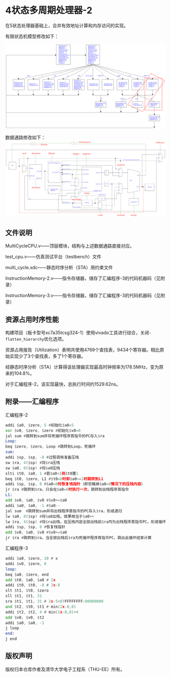 # 4状态多周期处理器-2

在5状态处理器基础上，合并有效地址计算和内存访问的实现。

有限状态机模型修改如下：

![FSM](./pic/extra2_fsm.png)

数据通路修改如下：
![datapath](./pic/extra2_datapath.png)

## 文件说明

MultiCycleCPU.v——顶层模块，结构与上述数据通路直接对应。

test_cpu.v——仿真测试平台（testbench）文件

multi_cycle.xdc——静态时序分析（STA）用约束文件

InstructionMemory-2.v——指令存储器，储存了汇编程序-3的代码机器码（见附录）

InstructionMemory-3.v——指令存储器，储存了汇编程序-3的代码机器码（见附录）

## 资源占用时序性能

构建项目（板卡型号xc7a35tcsg324-1）使用vivado工具进行综合，关闭`-flatten_hierarchy`优化选项。

资源占用报告（Utilization）表明共使用4769个查找表，9434个寄存器。相比原始实现少了3个查找表，多了1个寄存器。

经静态时序分析（STA）计算得该处理器实现最高时钟频率为178.5MHz，变为原来的104.8%。

对于汇编程序-2，该实现最快，总执行时间约1529.62ns。

## 附录——汇编程序

汇编程序-2

```asm
addi $a0, $zero, 5 #初始化$a0=5
xor $v0, $zero, $zero #初始化$v0=0
jal sum #跳转到sum并将死循环程序首指令的PC存入$ra
Loop:
beq $zero, $zero, Loop #跳转到Loop，死循环
sum:
addi $sp, $sp, -8 #过程调用准备压栈
sw $ra, 4($sp) #将$ra压栈
sw $a0, 0($sp) #将$a0压栈
slti $t0, $a0, 1 #若$a0<1则$t0置1
beq $t0, $zero, L1 #$t0=0时即$a0>=1时跳转到L1
addi $sp, $sp, 8 #$a0=0时恢复栈指针（即忽略掉$a0=0情况下的压栈内容）
jr $ra #跳转到$ra，只会在$a0=0时执行一次，跳转到出栈程序首指令
L1:
add $v0, $a0, $v0 #$v0+=$a0
addi $a0, $a0, -1 #$a0--
jal sum  #跳转到sum并将出栈程序首指令的PC存入$ra，形成递归
lw $a0, 0($sp) #将$a0出栈，效果相当于$a0++
lw $ra, 4($sp) #将$ra出栈，在压栈内容全部出栈前$ra均为出栈程序首指令PC，形成循环
addi $sp, $sp, 8 #恢复栈指针
add $v0, $a0, $v0 #$v0+=$a0
jr $ra #跳转到$ra，当全部出栈后$ra为死循环程序首指令PC，跳出此循环结束计算
```

汇编程序-3

```asm
addi $a0, $zero, 10 # x
addi $v0, $zero, 0
loop:
beq $a0, $zero, end
add $t0, $a0, $a0 # 2x
addi $t0, $t0, -8 # 2x-8
slt $t1, $t0, $zero 
sll $t1, $t1, 31
sra $t1, $t1, 31 # 2x-5<0?FFFFFFFF:00000000
and $t2, $t0, $t1 # min(2x-8,0)
addi $t2, $t2, 4 # min(2x-8,0)+4
add $v0, $v0, $t2
addi $a0, $a0, -1
j loop
end:
j end
```

## 版权声明

版权归本仓库作者及清华大学电子工程系（THU-EE）所有。